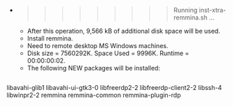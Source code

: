 * >>>>>>>>> Running inst-xtra-remmina.sh ...
  * After this operation, 9,566 kB of additional disk space will be used.
  * Install remmina.
  * Need to remote desktop MS Windows machines.
  * Disk size = 7560292K. Space Used = 9996K. Runtime = 00:00:00:02.
  * The following NEW packages will be installed:
  ```bash
libavahi-glib1 libavahi-ui-gtk3-0 libfreerdp2-2 libfreerdp-client2-2 libssh-4
libwinpr2-2 remmina remmina-common remmina-plugin-rdp
  ```
